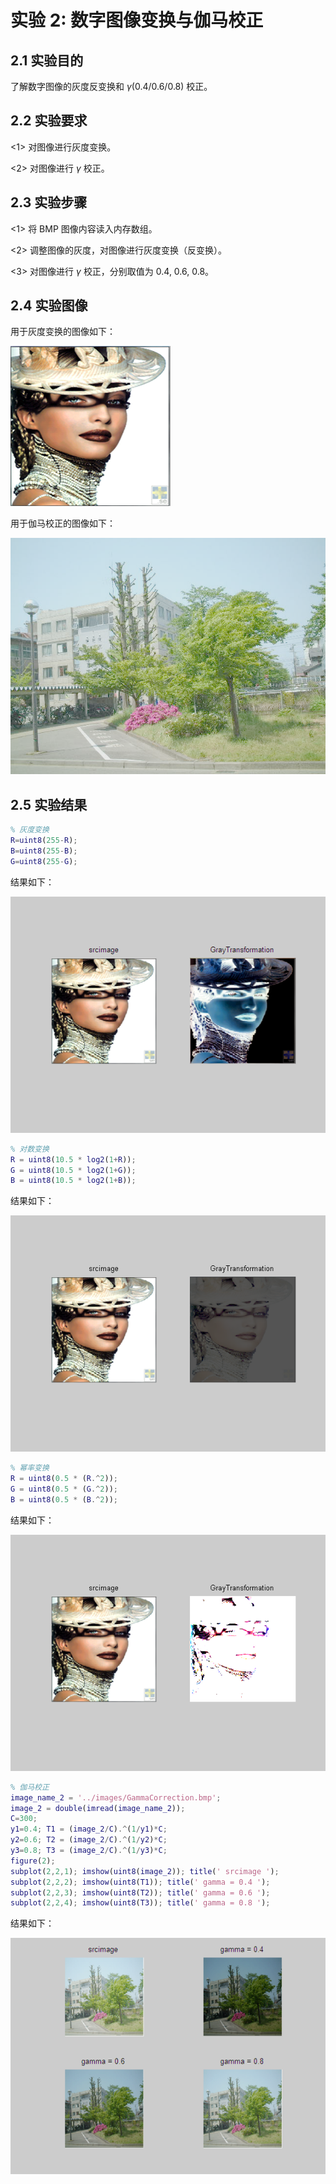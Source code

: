 # 实验 2: 数字图像变换与伽马校正

## 2.1 实验目的

了解数字图像的灰度反变换和 $\gamma$(0.4/0.6/0.8) 校正。

## 2.2 实验要求

<1> 对图像进行灰度变换。

<2> 对图像进行 $\gamma$ 校正。

## 2.3 实验步骤

<1> 将 BMP 图像内容读入内存数组。

<2> 调整图像的灰度，对图像进行灰度变换（反变换）。

<3> 对图像进行 $\gamma$ 校正，分别取值为 0.4, 0.6, 0.8。

## 2.4 实验图像

用于灰度变换的图像如下：

![GrayTransformation](../images/GrayTransformation.bmp)

用于伽马校正的图像如下：

![GammaCorrection](../images/GammaCorrection.bmp)

## 2.5 实验结果

```matlab
% 灰度变换
R=uint8(255-R);
B=uint8(255-B);
G=uint8(255-G);
```

结果如下：

![灰度变换](../images/lab2-result1.png)

```matlab
% 对数变换
R = uint8(10.5 * log2(1+R));
G = uint8(10.5 * log2(1+G));
B = uint8(10.5 * log2(1+B));
```

结果如下：

![对数变换](../images/lab2-result2.png)

```matlab
% 幂率变换
R = uint8(0.5 * (R.^2));
G = uint8(0.5 * (G.^2));
B = uint8(0.5 * (B.^2));
```

结果如下：

![幂率变换](../images/lab2-result3.png)

```matlab
% 伽马校正
image_name_2 = '../images/GammaCorrection.bmp';
image_2 = double(imread(image_name_2));
C=300;
y1=0.4; T1 = (image_2/C).^(1/y1)*C;
y2=0.6; T2 = (image_2/C).^(1/y2)*C;
y3=0.8; T3 = (image_2/C).^(1/y3)*C;
figure(2);
subplot(2,2,1); imshow(uint8(image_2)); title(' srcimage ');
subplot(2,2,2); imshow(uint8(T1)); title(' gamma = 0.4 ');
subplot(2,2,3); imshow(uint8(T2)); title(' gamma = 0.6 ');
subplot(2,2,4); imshow(uint8(T3)); title(' gamma = 0.8 ');
```

结果如下：

![伽马校正](../images/lab2-result4.png)

